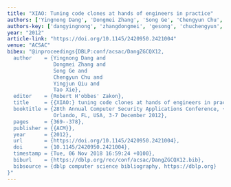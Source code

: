 ```yaml
---
title: "XIAO: Tuning code clones at hands of engineers in practice"
authors: ['Yingnong Dang', 'Dongmei Zhang', 'Song Ge', 'Chengyun Chu', 'Yingjun Qiu', 'Tao Xie 0001']
authors-key: ['dangyingnong', 'zhangdongmei', 'gesong', 'chuchengyun', 'qiuyingjun', 'xietao']
year: "2012"
article-link: "https://doi.org/10.1145/2420950.2421004"
venue: "ACSAC"
bibex: "@inproceedings{DBLP:conf/acsac/DangZGCQX12,
  author    = {Yingnong Dang and
               Dongmei Zhang and
               Song Ge and
               Chengyun Chu and
               Yingjun Qiu and
               Tao Xie},
  editor    = {Robert H'obbes' Zakon},
  title     = {{XIAO:} tuning code clones at hands of engineers in practice},
  booktitle = {28th Annual Computer Security Applications Conference, {ACSAC} 2012,
               Orlando, FL, USA, 3-7 December 2012},
  pages     = {369--378},
  publisher = {{ACM}},
  year      = {2012},
  url       = {https://doi.org/10.1145/2420950.2421004},
  doi       = {10.1145/2420950.2421004},
  timestamp = {Tue, 06 Nov 2018 16:59:24 +0100},
  biburl    = {https://dblp.org/rec/conf/acsac/DangZGCQX12.bib},
  bibsource = {dblp computer science bibliography, https://dblp.org}
}"
---
```

